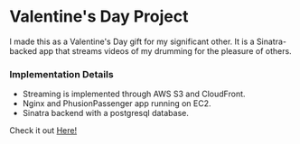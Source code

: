 <h1>Valentine's Day Project</h1>

<p>I made this as a Valentine's Day gift for my significant other. It is a Sinatra-backed app that streams videos of my drumming for the pleasure of others.</p>

<h3>Implementation Details</h3>
<ul>
  <li>Streaming is implemented through AWS S3 and CloudFront.</li>
  <li>Nginx and PhusionPassenger app running on EC2.</li>
  <li>Sinatra backend with a postgresql database.</li>
</ul>

<p>Check it out <a href="happyvalentinesdayjulia.com">Here!</a></p>
